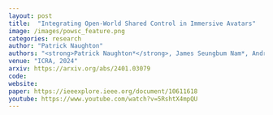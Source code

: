 ```yaml
---
layout: post
title:  "Integrating Open-World Shared Control in Immersive Avatars"
image: /images/powsc_feature.png
categories: research
author: "Patrick Naughton"
authors: "<strong>Patrick Naughton*</strong>, James Seungbum Nam*, Andrew Stratton, Kris Hauser"
venue: "ICRA, 2024"
arxiv: https://arxiv.org/abs/2401.03079
code:
website:
paper: https://ieeexplore.ieee.org/document/10611618
youtube: https://www.youtube.com/watch?v=5RshtX4mpQU
---
```


